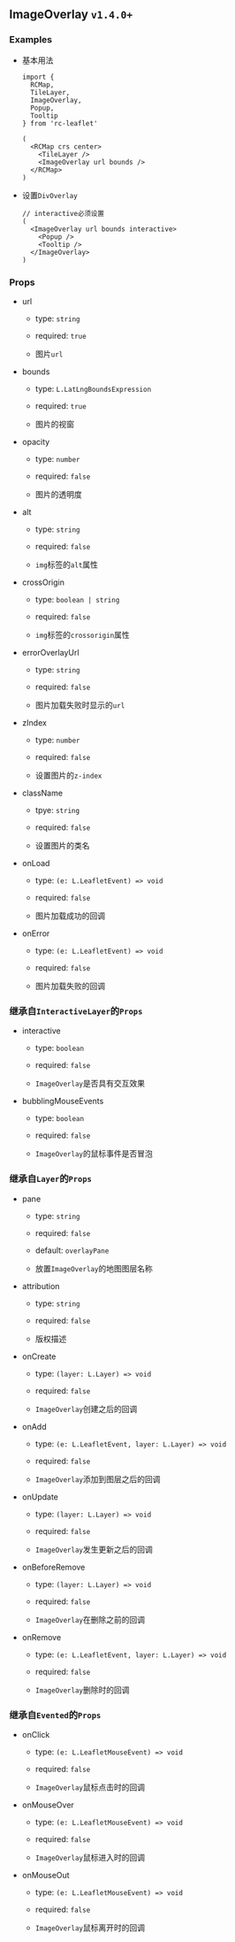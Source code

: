 ## ImageOverlay `v1.4.0+`

### Examples

- 基本用法

  ```tsx
  import {
    RCMap,
    TileLayer,
    ImageOverlay,
    Popup,
    Tooltip
  } from 'rc-leaflet'

  (
    <RCMap crs center>
      <TileLayer />
      <ImageOverlay url bounds />
    </RCMap>
  )
  ```

- 设置`DivOverlay`

  ```tsx
  // interactive必须设置
  (
    <ImageOverlay url bounds interactive>
      <Popup />
      <Tooltip />
    </ImageOverlay>
  )
  ```

### Props

- url

  - type: `string`

  - required: `true`

  - 图片`url`

- bounds

  - type: `L.LatLngBoundsExpression`

  - required: `true`

  - 图片的视窗

- opacity

  - type: `number`

  - required: `false`

  - 图片的透明度

- alt

  - type: `string`

  - required: `false`

  - `img`标签的`alt`属性

- crossOrigin

  - type: `boolean | string`

  - required: `false`

  - `img`标签的`crossorigin`属性

- errorOverlayUrl

  - type: `string`

  - required: `false`

  - 图片加载失败时显示的`url`

- zIndex

  - type: `number`

  - required: `false`

  - 设置图片的`z-index`

- className

  - tpye: `string`

  - required: `false`

  - 设置图片的类名

- onLoad

  - type: `(e: L.LeafletEvent) => void`

  - required: `false`

  - 图片加载成功的回调

- onError

  - type: `(e: L.LeafletEvent) => void`

  - required: `false`

  - 图片加载失败的回调

### 继承自`InteractiveLayer`的`Props`

- interactive

  - type: `boolean`

  - required: `false`

  - `ImageOverlay`是否具有交互效果

- bubblingMouseEvents

  - type: `boolean`

  - required: `false`

  - `ImageOverlay`的鼠标事件是否冒泡

### 继承自`Layer`的`Props`

- pane

  - type: `string`

  - required: `false`

  - default: `overlayPane`

  - 放置`ImageOverlay`的地图图层名称

- attribution

  - type: `string`

  - required: `false`

  - 版权描述

- onCreate

  - type: `(layer: L.Layer) => void`

  - required: `false`

  - `ImageOverlay`创建之后的回调

- onAdd

  - type: `(e: L.LeafletEvent, layer: L.Layer) => void`

  - required: `false`

  - `ImageOverlay`添加到图层之后的回调

- onUpdate

  - type: `(layer: L.Layer) => void`

  - required: `false`

  - `ImageOverlay`发生更新之后的回调

- onBeforeRemove

  - type: `(layer: L.Layer) => void`

  - required: `false`

  - `ImageOverlay`在删除之前的回调

- onRemove

  - type: `(e: L.LeafletEvent, layer: L.Layer) => void`

  - required: `false`

  - `ImageOverlay`删除时的回调

### 继承自`Evented`的`Props`

- onClick

  - type: `(e: L.LeafletMouseEvent) => void`

  - required: `false`

  - `ImageOverlay`鼠标点击时的回调

- onMouseOver

  - type: `(e: L.LeafletMouseEvent) => void`

  - required: `false`

  - `ImageOverlay`鼠标进入时的回调

- onMouseOut

  - type: `(e: L.LeafletMouseEvent) => void`

  - required: `false`

  - `ImageOverlay`鼠标离开时的回调
